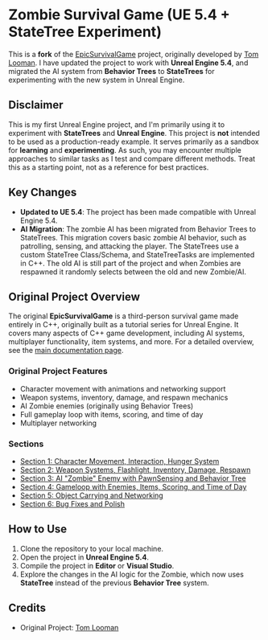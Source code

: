# Zombie Survival Game (UE 5.4 + StateTree Experiment)

This is a **fork** of the [EpicSurvivalGame](https://github.com/tomlooman/EpicSurvivalGame) project, originally developed by [Tom Looman](https://www.tomlooman.com). I have updated the project to work with **Unreal Engine 5.4**, and migrated the AI system from **Behavior Trees** to **StateTrees** for experimenting with the new system in Unreal Engine.

## Disclaimer

This is my first Unreal Engine project, and I'm primarily using it to experiment with **StateTrees** and **Unreal Engine**. This project is **not** intended to be used as a production-ready example. It serves primarily as a sandbox for **learning** and **experimenting**. As such, you may encounter multiple approaches to similar tasks as I test and compare different methods. Treat this as a starting point, not as a reference for best practices.

## Key Changes

- **Updated to UE 5.4**: The project has been made compatible with Unreal Engine 5.4.
- **AI Migration**: The zombie AI has been migrated from Behavior Trees to StateTrees. This migration covers basic zombie AI behavior, such as patrolling, sensing, and attacking the player. The StateTrees use a custom StateTree Class/Schema, and StateTreeTasks are implemented in C++. The old AI is still part of the project and when Zombies are respawned it randomly selects between the old and new Zombie/AI.

## Original Project Overview

The original **EpicSurvivalGame** is a third-person survival game made entirely in C++, originally built as a tutorial series for Unreal Engine. It covers many aspects of C++ game development, including AI systems, multiplayer functionality, item systems, and more. For a detailed overview, see the [main documentation page](https://www.tomlooman.com/unreal-engine-cpp-survival-sample-game/).

### Original Project Features

- Character movement with animations and networking support
- Weapon systems, inventory, damage, and respawn mechanics
- AI Zombie enemies (originally using Behavior Trees)
- Full gameplay loop with items, scoring, and time of day
- Multiplayer networking

### Sections

- [Section 1: Character Movement, Interaction, Hunger System](https://www.tomlooman.com/survival-sample-game-for-ue4/section-one/)
- [Section 2: Weapon Systems, Flashlight, Inventory, Damage, Respawn](https://www.tomlooman.com/survival-sample-game-for-ue4/section-two/)
- [Section 3: AI "Zombie" Enemy with PawnSensing and Behavior Tree](https://www.tomlooman.com/survival-sample-game-for-ue4/section-three/)
- [Section 4: Gameloop with Enemies, Items, Scoring, and Time of Day](https://nerivec.github.io/old-ue4-wiki/pages/survival-sample-game-section-4.html)
- [Section 5: Object Carrying and Networking](https://nerivec.github.io/old-ue4-wiki/pages/survival-sample-game-section-5.html)
- [Section 6: Bug Fixes and Polish](https://nerivec.github.io/old-ue4-wiki/pages/survival-sample-game-section-6.html)

## How to Use

1. Clone the repository to your local machine.
2. Open the project in **Unreal Engine 5.4**.
3. Compile the project in **Editor** or **Visual Studio**.
4. Explore the changes in the AI logic for the Zombie, which now uses **StateTree** instead of the previous **Behavior Tree** system.

## Credits

- Original Project: [Tom Looman](https://github.com/tomlooman/EpicSurvivalGame)
